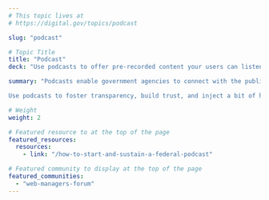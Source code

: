 ```yaml
---
# This topic lives at
# https://digital.gov/topics/podcast

slug: "podcast"

# Topic Title
title: "Podcast"
deck: "Use podcasts to offer pre-recorded content your users can listen to anytime, anywhere."

summary: "Podcasts enable government agencies to connect with the public in a fresh, accessible way. More informal than press releases, podcasts can offer digestible insights into government work. For example, consider demystifying complex policies through engaging interviews, humanizing experts through storytelling, and addressing public concerns in candid conversations. 

Use podcasts to foster transparency, build trust, and inject a bit of humanity into the public’s perception of government."

# Weight
weight: 2

# Featured resource to at the top of the page
featured_resources:
  resources:
    - link: "/how-to-start-and-sustain-a-federal-podcast"

# Featured community to display at the top of the page
featured_communities:
  - "web-managers-forum"
---
```

